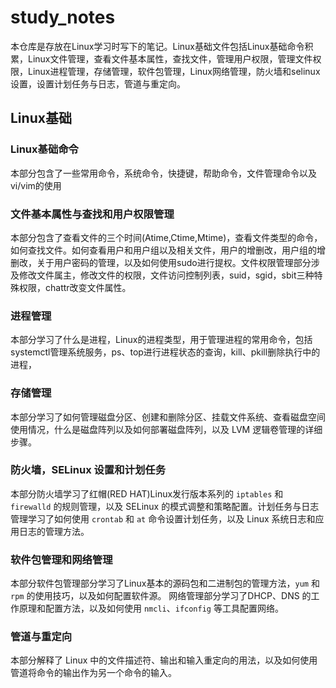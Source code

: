 # study_notes
本仓库是存放在Linux学习时写下的笔记。Linux基础文件包括Linux基础命令积累，Linux文件管理，查看文件基本属性，查找文件，管理用户权限，管理文件权限，Linux进程管理，存储管理，软件包管理，Linux网络管理，防火墙和selinux设置，设置计划任务与日志，管道与重定向。


## Linux基础
### Linux基础命令
本部分包含了一些常用命令，系统命令，快捷键，帮助命令，文件管理命令以及vi/vim的使用

### 文件基本属性与查找和用户权限管理
本部分包含了查看文件的三个时间(Atime,Ctime,Mtime)，查看文件类型的命令，如何查找文件。如何查看用户和用户组以及相关文件，用户的增删改，用户组的增删改，关于用户密码的管理，以及如何使用sudo进行提权。文件权限管理部分涉及修改文件属主，修改文件的权限，文件访问控制列表，suid，sgid，sbit三种特殊权限，chattr改变文件属性。

### 进程管理
本部分学习了什么是进程，Linux的进程类型，用于管理进程的常用命令，包括systemctl管理系统服务，ps、top进行进程状态的查询，kill、pkill删除执行中的进程，

### 存储管理
本部分学习了如何管理磁盘分区、创建和删除分区、挂载文件系统、查看磁盘空间使用情况，什么是磁盘阵列以及如何部署磁盘阵列，以及 LVM 逻辑卷管理的详细步骤。

### 防火墙，SELinux 设置和计划任务
本部分防火墙学习了红帽(RED HAT)Linux发行版本系列的 `iptables` 和 `firewalld` 的规则管理，以及 SELinux 的模式调整和策略配置。计划任务与日志管理学习了如何使用 `crontab` 和 `at` 命令设置计划任务，以及 Linux 系统日志和应用日志的管理方法。

### 软件包管理和网络管理
本部分软件包管理部分学习了Linux基本的源码包和二进制包的管理方法，`yum` 和 `rpm` 的使用技巧，以及如何配置软件源。 网络管理部分学习了DHCP、DNS 的工作原理和配置方法，以及如何使用 `nmcli`、`ifconfig` 等工具配置网络。

### 管道与重定向
本部分解释了 Linux 中的文件描述符、输出和输入重定向的用法，以及如何使用管道将命令的输出作为另一个命令的输入。
